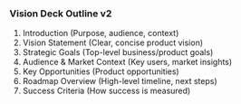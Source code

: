 ### Vision Deck Outline v2

1. Introduction (Purpose, audience, context)
2. Vision Statement (Clear, concise product vision)
3. Strategic Goals (Top-level business/product goals)
4. Audience & Market Context (Key users, market insights)
5. Key Opportunities (Product opportunities)
6. Roadmap Overview (High-level timeline, next steps)
7. Success Criteria (How success is measured)
